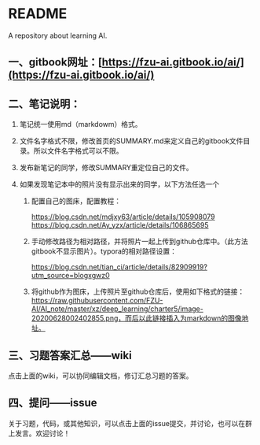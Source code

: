 # README

A repository about learning AI.

## 一、gitbook网址：[https://fzu-ai.gitbook.io/ai/](https://fzu-ai.gitbook.io/ai/)

## 二、笔记说明：

1. 笔记统一使用md（markdowm）格式。

2. 文件名字格式不限，修改首页的SUMMARY.md来定义自己的gitbook文件目录。所以文件名字格式可以不限。

3. 发布新笔记的同学，修改SUMMARY重定位自己的文件。

4. 如果发现笔记本中的照片没有显示出来的同学，以下方法任选一个
   
   1. 配置自己的图床，配置教程：
   
      https://blog.csdn.net/mdjxy63/article/details/105908079
      https://blog.csdn.net/Ay_yzx/article/details/106865695
   
   2. 手动修改路径为相对路径，并将照片一起上传到github仓库中。（此方法gitbook不显示图片）。typora的相对路径设置：
   
      https://blog.csdn.net/tian_ci/article/details/82909919?utm_source=blogxgwz0
   
   3. 将github作为图床，上传照片至github仓库后，使用如下格式的链接：https://raw.githubusercontent.com/FZU-AI/AI_note/master/xz/deep_learning/charter5/image-20200628002402855.png，而后以此链接插入为markdown的图像地址。

## 三、习题答案汇总——wiki

点击上面的wiki，可以协同编辑文档，修订汇总习题的答案。

## 四、提问——issue

关于习题，代码，或其他知识，可以点击上面的issue提交，并讨论，也可以在群上发言。欢迎讨论！
